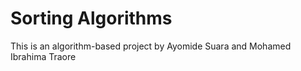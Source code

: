 # Sorting Algorithms

This is an algorithm-based project by Ayomide Suara and Mohamed Ibrahima Traore
